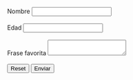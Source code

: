 <!DOCTYPE html>
<html>
    <head>
        <title>Ejercicio 02 - Formularios en HTML </title>
    </head>
    <body>
        <form action="/">
            <div>
                <label for="nombre">Nombre</label>
                <input type="text" id="nombre" id="nombre">
            </div>
            <br>
            <div>
                <label for="edad">Edad</label>
                <input type="number" id="edad" id="edad">
            </div>
            <br>
            <div>
                <label for="frase_favorita">Frase favorita</label>
                <textarea type="text" id="frase_favorita" id="frase_favorita"></textarea>
            </div>
            <br>
                <button type="reset">Reset</button>
                <button type="submit">Enviar</button>
        </form>
    </body>
</html>
